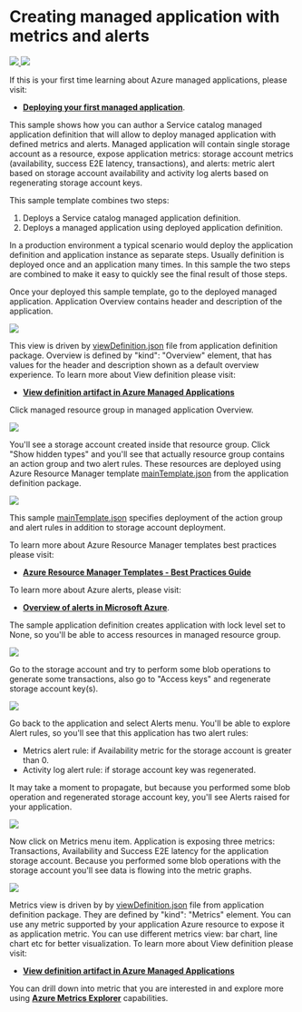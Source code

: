 # Creating managed application with metrics and alerts

<a href="https://portal.azure.com/#create/Microsoft.Template/uri/https%3A%2F%2Fraw.githubusercontent.com%2Folgaian%2Fazure-quickstart-templates%2F101amawithmetrics%2F101-managed-application-with-metrics-and-alerts%2Fazuredeploy.json" target="_blank">
    <img src="http://azuredeploy.net/deploybutton.png"/>
</a>
<a href="http://armviz.io/#/?load=https%3A%2F%2Fraw.githubusercontent.com%2Folgaian%2Fazure-quickstart-templates%2F101amawithmetrics%2F101-managed-application-with-metrics-and-alerts%2Fazuredeploy.json" target="_blank">
    <img src="http://armviz.io/visualizebutton.png"/>
</a>

If this is your first time learning about Azure managed applications, please visit:
+ [**Deploying your first managed application**](https://github.com/Azure/azure-quickstart-templates/tree/master/101-managed-application).

This sample shows how you can author a Service catalog managed application definition that will allow to deploy managed application with defined metrics and alerts.
Managed application will contain single storage account as a resource, expose application metrics: storage account metrics (availability, success E2E latency,  transactions), and alerts: metric alert based on storage account availability and activity log alerts based on regenerating storage account keys.

This sample template combines two steps:

1. Deploys a Service catalog managed application definition.
1. Deploys a managed application using deployed application definition.

In a production environment a typical scenario would deploy the application definition and application instance as separate steps. Usually definition is deployed once and an application many times. In this sample the two steps are combined to make it easy to quickly see the final result of those steps.

Once your deployed this sample template, go to the deployed managed application. Application Overview contains header and description of the application.

![](images/default-view.png)

This view is driven by [viewDefinition.json](artifacts/ManagedAppZip/viewDefinition.json) file from application definition package.
Overview is defined by "kind": "Overview" element, that has values for the header and description shown as a default overview experience.
To learn more about View definition please visit:
+ [**View definition artifact in Azure Managed Applications**](https://docs.microsoft.com/en-us/azure/managed-applications/concepts-view-definition)

Click managed resource group in managed application Overview.

![](images/essentials.png)

You'll see a storage account created inside that resource group. Click "Show hidden types" and you'll see that actually resource group contains an action group and two alert rules. These resources are deployed using Azure Resource Manager template [mainTemplate.json](artifacts/ManagedAppZip/mainTemplate.json) from the application definition package. 

![](images/app-mrg.png)

This sample [mainTemplate.json](artifacts/ManagedAppZip/mainTemplate.json) specifies deployment of the action group and alert rules in addition to storage account deployment.

To learn more about Azure Resource Manager templates best practices please visit: 
+ [**Azure Resource Manager Templates - Best Practices Guide**](https://github.com/Azure/azure-quickstart-templates/blob/master/1-CONTRIBUTION-GUIDE/best-practices.md)

To learn more about Azure alerts, please visit:
+ [**Overview of alerts in Microsoft Azure**](https://docs.microsoft.com/en-us/azure/azure-monitor/platform/alerts-overview).

The sample application definition creates application with lock level set to None, so you'll be able to access resources in managed resource group.

![](images/app-sa.png)

Go to the storage account and try to perform some blob operations to generate some transactions, also go to "Access keys" and regenerate storage account key(s).

![](images/sa-operations.png)

Go back to the application and select Alerts menu. You'll be able to explore Alert rules, so you'll see that this application has two alert rules:
 + Metrics alert rule: if Availability metric for the storage account is greater than 0.
 + Activity log alert rule: if storage account key was regenerated. 

It may take a moment to propagate, but because you performed some blob operation and regenerated storage account key, you'll see Alerts raised for your application.

![](images/app-alerts.png)

Now click on Metrics menu item. Application is exposing three metrics: Transactions, Availability and Success E2E latency for the application storage account. Because you performed some blob operations with the storage account you'll see data is flowing into the metric graphs.

![](images/app-metrics.png)

Metrics view is driven by  by [viewDefinition.json](artifacts/ManagedAppZip/viewDefinition.json) file from application definition package. They are defined by "kind": "Metrics" element. You can use any metric supported by your application Azure resource to expose it as application metric. You can use different metrics view: bar chart, line chart etc for better visualization. 
To learn more about View definition please visit:
+ [**View definition artifact in Azure Managed Applications**](https://docs.microsoft.com/en-us/azure/managed-applications/concepts-view-definition)

You can drill down into metric that you are interested in and explore more using [**Azure Metrics Explorer**](https://docs.microsoft.com/en-us/azure/azure-monitor/platform/metrics-getting-started) capabilities.

